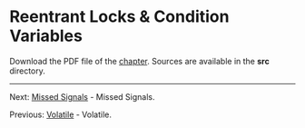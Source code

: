 # Reentrant Locks & Condition Variables

Download the PDF file of the [chapter](chapter_20.pdf). Sources are available in the <b>src</b> directory. 


<hr>

Next: [Missed Signals](chapter_21.md "Missed Signals") - Missed Signals.

Previous: [Volatile](chapter_19.md "Volatile") - Volatile.